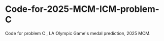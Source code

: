 # Code-for-2025-MCM-ICM-problem-C
Code for problem C , LA Olympic Game's medal prediction, 2025 MCM.
